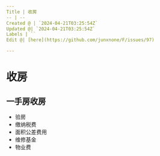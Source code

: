 ```yaml
---
Title | 收房
-- | --
Created @ | `2024-04-21T03:25:54Z`
Updated @| `2024-04-21T03:25:54Z`
Labels | ``
Edit @| [here](https://github.com/junxnone/F/issues/97)

---
```

# 收房

## 一手房收房
- 验房
- 缴纳税费
- 面积公差费用
- 维修基金
- 物业费
